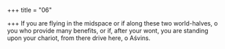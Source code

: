 +++
title = "06"

+++
If you are flying in the midspace or if along these two world-halves, o  you who provide many benefits,
or if, after your wont, you are standing upon your chariot, from there  drive here, o Aśvins.